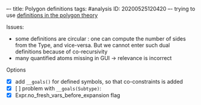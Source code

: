 –-
title: Polygon definitions
tags: #analysis 
   ID: 20200525120420
–-
trying to use [definitions in the polygon theory](https://autoconfigparam.herokuapp.com/?gist=63b233676f9c465847c01901edf110b7&file=Polygon_definitions.idp)


Issues:
* some definitions are circular : one can compute the number of sides from the Type, and vice-versa.  But we cannot enter such dual definitions because of co-recursivity
* many quantified atoms missing in GUI → relevance is incorrect

Options
- [x] add `__goals()`  for defined symbols, so that co-constraints is added
- [x] [ ] problem with `__goals(Subtype)`: 
- [x] Expr.no_fresh_vars_before_expansion flag